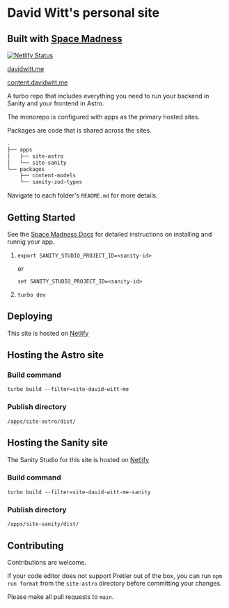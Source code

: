 # David Witt's personal site

## Built with [Space Madness](https://spacemadness.dev/)

[![Netlify Status](https://api.netlify.com/api/v1/badges/e1f557e6-6107-4042-92ad-e18336c50b77/deploy-status)](https://app.netlify.com/sites/david-witt-space-madness/deploys)

[davidwitt.me](https://davidwitt.me/)

[content.davidwitt.me](https://content.davidwitt.me/)

A turbo repo that includes everything you need to run your backend in Sanity and your frontend in Astro.

The monorepo is configured with apps as the primary hosted sites.

Packages are code that is shared across the sites.

```bash
.
├── apps
│   ├── site-astro
│   └── site-sanity
└── packages
    ├── content-models
    └── sanity-zod-types
```

Navigate to each folder's `README.md` for more details.

## Getting Started

See the [Space Madness Docs](https://spacemadness.dev/docs/) for detailed instructions on installing and runnig your app.

1. `export SANITY_STUDIO_PROJECT_ID=<sanity-id>`

   or

   `set SANITY_STUDIO_PROJECT_ID=<sanity-id>`

1. `turbo dev`

## Deploying

This site is hosted on [Netlify](https://app.netlify.com/)

## Hosting the Astro site

### Build command

`turbo build --filter=site-david-witt-me`

### Publish directory

`/apps/site-astro/dist/`

## Hosting the Sanity site

The Sanity Studio for this site is hosted on [Netlify](https://app.netlify.com/)

### Build command

`turbo build --filter=site-david-witt-me-sanity`

### Publish directory

`/apps/site-sanity/dist/`

## Contributing

Contributions are welcome.

If your code editor does not support Pretier out of the box, you can run `npm run format` from the `site-astro` directory before committing your changes.

Please make all pull requests to `main`.
